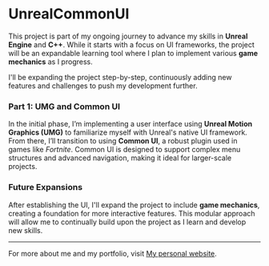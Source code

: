# UnrealCommonUI

This project is part of my ongoing journey to advance my skills in **Unreal Engine** and **C++**. While it starts with a
focus on UI frameworks, the project will be an expandable learning tool where I plan to implement various **game mechanics**
as I progress.

I'll be expanding the project step-by-step, continuously adding new features and challenges to push my development further.

### Part 1: UMG and Common UI

In the initial phase, I’m implementing a user interface using **Unreal Motion Graphics (UMG)** to familiarize myself with
Unreal's native UI framework. From there, I’ll transition to using **Common UI**, a robust plugin used in games like
*Fortnite*. Common UI is designed to support complex menu structures and advanced navigation, making it ideal for
larger-scale projects.

### Future Expansions

After establishing the UI, I'll expand the project to include **game mechanics**, creating a foundation for more
interactive features. This modular approach will allow me to continually build upon the project as I learn and develop
new skills.

---
For more about me and my portfolio, visit [My personal website](https://danielmontesgil.github.io).